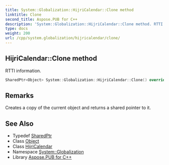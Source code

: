 ```yaml
---
title: System::Globalization::HijriCalendar::Clone method
linktitle: Clone
second_title: Aspose.PUB for C++
description: 'System::Globalization::HijriCalendar::Clone method. RTTI information in C++.'
type: docs
weight: 200
url: /cpp/system.globalization/hijricalendar/clone/
---
```

## HijriCalendar::Clone method


RTTI information.

```cpp
SharedPtr<Object> System::Globalization::HijriCalendar::Clone() override
```

## Remarks


Creates a copy of the current object and returns a shared pointer to it. 
## See Also

* Typedef [SharedPtr](../../../system/sharedptr/)
* Class [Object](../../../system/object/)
* Class [HijriCalendar](../)
* Namespace [System::Globalization](../../)
* Library [Aspose.PUB for C++](../../../)
